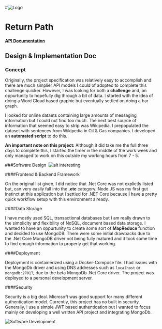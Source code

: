 #![Logo](https://media.glassdoor.com/sqll/35595/return-path-squarelogo-1424627178627.png)

# Return Path

#### [API Documentation](README.md)

## Design & Implementation Doc

### Concept

Originally, the project specification was relatively easy to accomplish and
there are much simplier API models I could of adopted to complete this challenge quicker.
However, I was looking for both a **challenge** and, an oppurtunity to hopefully dig through a bit of data.
I started with the idea of doing a Word Cloud based graphic but eventually settled on doing a bar graph.

I looked for online dataets containing large amounts of messaging information but I could not find too much. The next best source of
information that seemed easy to strip was Wikipedia. I prepopulated the dataset with sentences from Wikipedia in Oil & Gas companies.
I developed an **automated script** to do this.


**An important note on this project:** Although it did  take me the full three days to complete this, I started the timer in the middle of the work week and only managed to work on this outside my working hours from 7 - 5.

###Software Design&nbsp;&nbsp;![alt interesting](https://cdn0.iconfinder.com/data/icons/octicons/1024/server-16.png)




####Frontend & Backend Framework

On the original list given, I did notice that .Net Core was not explictly listed but, can very easily fall into the **.etc** category.
Node.JS was my first gut instinct at this application but I settled for .NET Core because I have a pretty quick workflow setup with
this environment already.

####Data Storage

I have mostly used SQL, transactional databases but I am really drawn to the simplicity and flexibility of NoSQL, document based data storage.
I wanted to have an oppurtunity to create some sort of **MapReduce** function and decided to use MongoDB.
There were some initial drawbacks due to the .Net Core MongoDB driver not being fully matured and it took some time to find enough information
to properly get that working.

####Deployment

Deployment is containerized using a Docker-Compose file. I had issues with the MongoDb driver and using DNS addresses such as
`localhost` or `mongodb:27017`, due to the beta MongoDb .Net Core driver. The project was deployed to a personal development server.

####Security

Security is a big deal. Microsoft was good support for many different authentication model. Currently, this project has no built in security.
Generally, I use a simple JWT based authentication but I wanted to focus mainly on developing a well written API project and integrating MongoDb.

![Software Development](https://cdn1.iconfinder.com/data/icons/flat-business-icons/128/server-128.png)
